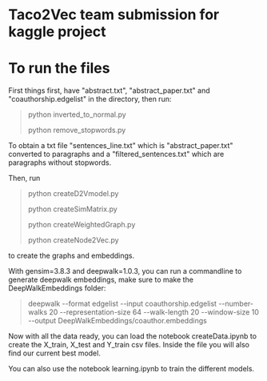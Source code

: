 # Taco2Vec team submission for kaggle project

# To run the files
First things first, have "abstract.txt", "abstract_paper.txt" and "coauthorship.edgelist" in the directory, then run:

>python inverted_to_normal.py
>
>python remove_stopwords.py

To obtain a txt file "sentences_line.txt" which is "abstract_paper.txt" converted to paragraphs and a "filtered_sentences.txt" which are paragraphs without stopwords.

Then, run
>python createD2Vmodel.py
>
>python createSimMatrix.py
>
>python createWeightedGraph.py
>
>python createNode2Vec.py

to create the graphs and embeddings.

With gensim=3.8.3 and deepwalk=1.0.3, you can run a commandline to generate deepwalk embeddings, make sure to make the DeepWalkEmbeddings folder:

>deepwalk --format edgelist --input coauthorship.edgelist --number-walks  20 --representation-size 64 --walk-length 20 --window-size 10 --output DeepWalkEmbeddings/coauthor.embeddings

Now with all the data ready, you can load the notebook createData.ipynb to create the X_train, X_test and Y_train csv files. Inside the file you will also find our current best model.

You can also use the notebook learning.ipynb to train the different models.
